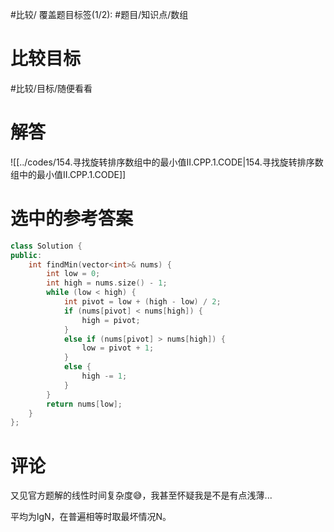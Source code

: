 #比较/
覆盖题目标签(1/2): #题目/知识点/数组

# 比较目标

#比较/目标/随便看看 

# 解答

![[../codes/154.寻找旋转排序数组中的最小值II.CPP.1.CODE|154.寻找旋转排序数组中的最小值II.CPP.1.CODE]]

# 选中的参考答案

```cpp
class Solution {
public:
    int findMin(vector<int>& nums) {
        int low = 0;
        int high = nums.size() - 1;
        while (low < high) {
            int pivot = low + (high - low) / 2;
            if (nums[pivot] < nums[high]) {
                high = pivot;
            }
            else if (nums[pivot] > nums[high]) {
                low = pivot + 1;
            }
            else {
                high -= 1;
            }
        }
        return nums[low];
    }
};
```


# 评论

又见官方题解的线性时间复杂度😅，我甚至怀疑我是不是有点浅薄...

平均为lgN，在普遍相等时取最坏情况N。
